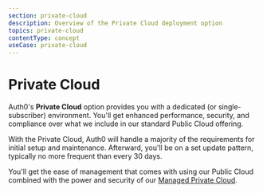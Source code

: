 ```yaml
---
section: private-cloud
description: Overview of the Private Cloud deployment option
topics: private-cloud
contentType: concept
useCase: private-cloud
---
```

# Private Cloud

Auth0's **Private Cloud** option provides you with a dedicated (or single-subscriber) environment. You'll get enhanced performance, security, and compliance over what we include in our standard Public Cloud offering.

With the Private Cloud, Auth0 will handle a majority of the requirements for initial setup and maintenance. Afterward, you'll be on a set update pattern, typically no more frequent than every 30 days.

You'll get the ease of management that comes with using our Public Cloud combined with the power and security of our [Managed Private Cloud](/private-cloud/managed-private-cloud).